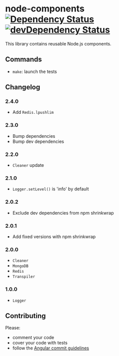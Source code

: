 # node-components [![Dependency Status](https://img.shields.io/badge/dependencies-check-brightgreen.svg?style=flat)](https://david-dm.org/captaindash/node-components) [![devDependency Status](https://img.shields.io/badge/devDependencies-check-brightgreen.svg?style=flat)](https://david-dm.org/captaindash/node-components#info=devDependencies)

This library contains reusable Node.js components.

## Commands

- `make`: launch the tests

## Changelog

### 2.4.0

- Add `Redis.lpushlim`

### 2.3.0

- Bump dependencies
- Bump dev dependencies

### 2.2.0

- `Cleaner` update

### 2.1.0

- `Logger.setLevel()` is 'info' by default

### 2.0.2

- Exclude dev dependencies from npm shrinkwrap

### 2.0.1

- Add fixed versions with npm shrinkwrap

### 2.0.0

- `Cleaner`
- `MongoDB`
- `Redis`
- `Transpiler`

### 1.0.0

- `Logger`

## Contributing

Please:
- comment your code
- cover your code with tests
- follow the [Angular commit guidelines](https://github.com/angular/angular.js/blob/master/CONTRIBUTING.md#commit)
